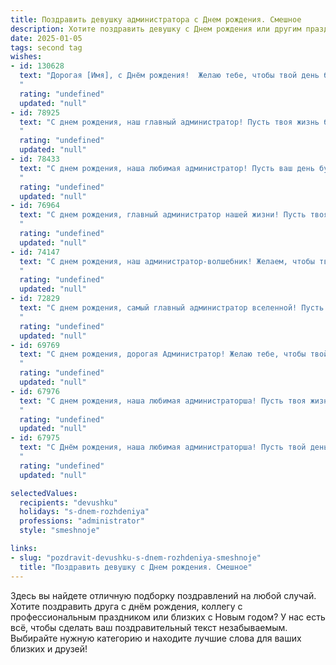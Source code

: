 ```yaml
---
title: Поздравить девушку администратора c Днем рождения. Смешное
description: Хотите поздравить девушку c Днем рождения или другим праздником? Наш ИИ создаст незабываемое поздравление, а вы обязательно выделитесь среди других.  
date: 2025-01-05
tags: second tag
wishes:
- id: 130628
  text: "Дорогая [Имя], с Днём рождения!  Желаю тебе, чтобы твой день был настолько же продуктивным, как и твой рабочий график (шутка, конечно!), но при этом  наполненным радостью, смехом и полным отсутствием внеплановых задач и капризных клиентов. Пусть все твои желания исполнятся, как по волшебству, а  торжество будет настолько ярким, что даже самый строгий дресс-код не сможет его затмить!
  "
  rating: "undefined"
  updated: "null"
- id: 78925
  text: "С днем рождения, наш главный администратор! Пусть твоя жизнь будет такой же организованной, как твой рабочий стол, но при этом не такой скучной, как список отчетов  😉
  "
  rating: "undefined"
  updated: "null"
- id: 78433
  text: "С днем рождения, наша любимая администратор! Пусть ваш день будет таким же ярким и многозадачным, как ваш рабочий день, но без бесконечных очередей и нервных клиентов! 😜
  "
  rating: "undefined"
  updated: "null"
- id: 76964
  text: "С днем рождения, главный администратор нашей жизни! Пусть твоя жизнь будет такой же упорядоченной, как твой рабочий день, и такой же красочной, как твои яркие решения! 😜
  "
  rating: "undefined"
  updated: "null"
- id: 74147
  text: "С днем рождения, наш администратор-волшебник! Желаем, чтобы твоя жизнь была такой же упорядоченной и идеально организованной, как твой рабочий стол, – с постоянным доступом к кофе и бесконечным запасом улыбок! 😉
  "
  rating: "undefined"
  updated: "null"
- id: 72829
  text: "С днем рождения, самый главный администратор вселенной! Пусть твой день рождения будет настолько же продуктивным, как твой рабочий день, только вместо задач - тортики и шампанское! 🎉🎂🥂
  "
  rating: "undefined"
  updated: "null"
- id: 69769
  text: "С днем рождения, дорогая Администратор! Желаю тебе, чтобы твой рабочий день был таким же ярким и насыщенным, как твой праздничный торт, и чтобы все пользователи были в восторге от твоей работы, как от нового сезона любимого сериала! 🎉
  "
  rating: "undefined"
  updated: "null"
- id: 67976
  text: "С днем рождения, наша любимая администраторша! Пусть твоя жизнь будет такой же организованной, как твоя работа, за исключением, конечно, бесконечных очередей и капризных клиентов! 😜
  "
  rating: "undefined"
  updated: "null"
- id: 67975
  text: "С Днём рождения, наша любимая администраторша! Пусть твой день рождения будет таким же упорядоченным, как твой рабочий день, но в сто раз веселее! 🎉  И помни, что сегодня ты можешь нарушать все правила, кроме правила хорошего настроения! 😉
  "
  rating: "undefined"
  updated: "null"

selectedValues:
  recipients: "devushku"
  holidays: "s-dnem-rozhdeniya"
  professions: "administrator"
  style: "smeshnoje"

links:
- slug: "pozdravit-devushku-s-dnem-rozhdeniya-smeshnoje"
  title: "Поздравить девушку c Днем рождения. Смешное"
---
```


Здесь вы найдете отличную подборку поздравлений на любой случай. 
Хотите поздравить друга с днём рождения, коллегу с профессиональным праздником или близких с Новым годом? У нас есть всё, чтобы сделать ваш поздравительный текст незабываемым. Выбирайте нужную категорию и находите лучшие слова для ваших близких и друзей!
